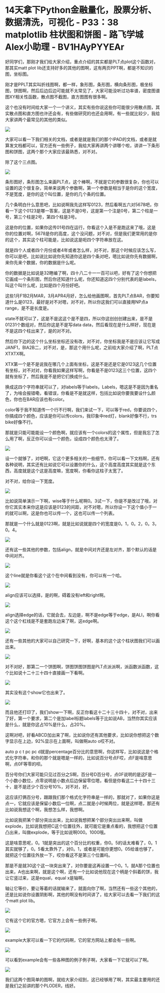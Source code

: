 # 14天拿下Python金融量化，股票分析、数据清洗，可视化 - P33：38 matplotlib 柱状图和饼图 - 路飞学城Alex小助理 - BV1HAyPYYEAr

好同学们，那刚才我们给大家介绍，重点介绍的其实都是PLT点plot这个函数对，那其实matt plot lib还支持好多的其他的图啊，这有两页PPT啊，都是不知识的图，坐标图。

刚才是PPLT其实叫折线图啊，都一样，象形图，条形图，横向条形图，极坐标图，饼图啊，然后后边后边可能就不太常见了，大家可能没听过功率谱，密度图谱图XY相关性函数，散点图不截图，直方图图有很多啊。

这个也没有时间给大家一个一个讲义，其实有些你说这些你可能很少用散点图，其实散点图和直方图也许还会有，有些做研究的也还会用啊，有一些就比较少，我给大家讲两个最常见的其他的类似。



![](img/79db8621d5cd845cda73e2b610044598_1.png)

大家可以看一下我们相关的文档，或者是就是我们的那个IPAD的文档，或者是就算发文档都可以，官方还有一些例子，我给大家再讲两个讲哪个啦，讲讲一下条形图和饼图，这两个那个大家应该最熟悉，对不对。

除了这个三点图。

![](img/79db8621d5cd845cda73e2b610044598_3.png)

条形图好，条形图怎么来画PLT点，这个棒啊，不就是它的参数很复杂，你也可以设置的这个很复杂，简单来说两个参数啊，第一个参数是相当于是你的这个宽度，不是宽度，是你的这个叫位置，是你的几个条的位置。

几个条明白什么意思吧，比如说啊我先这样写0123，然后看啊五六对5678吧，你看一下这个0123是哪一答案，这是不是0号，这是第一个注是0号，第二个柱是一号，第三个柱是2号，第四个柱是3号。

这是你的位置，如果你这传01号四在运行，你看这个入是不是跑这来了哦，这是你的位置对啊，5678是你的高度，这个没问题，对不对，但是我们更常用的是你的这个，其实这个柱可能是，比如说这是呃四个字符串放在这。

就是四个人或者四个月份或者4年或者怎么样，对不对，那这个时候应该怎么写，你可以是吧，比如说比如说你先知道你这是四个条对吧，嗯比如说你先有数据啊，来你先来个数据，你的数据是什么呢。

你的数据是比如说是32瞎编了啊，四十八二十一一百可以吧，好有了这个你想把它画成一个条形图，然后你还知道什么呢，你还知道这四个分别代表的是labels，叫这个叫什么呢，比如是四个月份好吧。

这些1月F1B2月MAR，3月APR4月好，怎么给他画图啊，首先PLT点BAR，你要知道什么是0123，最好是对不对嗯，对不对，所以你这我们可以直接用NP点a range，是不是长度是。

state不就可以了，这是不是这这个是不是四，所以你这创创创建出来，是不是01231个数组对，然后你这是不是写data data，然后看现在是什么样好，现在是不是这四个柱出来了，是的对不对。

然后你下边的这个什么坐标坐标还没有改，对不对，你坐标我是不是应该让它写成JANF1，BIA2B二，对不对，是，那这个用什么呢，之前给大家介绍了啊，PLT点XTXTX啊。

XTX第一个是不是说我在哪几个上面有坐标，这是不是还是它是0123这几个位置有坐标，对不对对，你看我如果这样写啊，你看是不是0123这三个位置，这四个就有坐标了，然后我是不是把它们换成什么。

换成这四个字符串就可以了，对labels等于labels，Labels，嗯这是不是因为重名了，为啥会报错嘞，看错误，你看是不是就这样，包括比如说你要我要设什么颜色，你也在BAR应该也有color。

color等于我不知道传一个行不行啊，我们来试一下，可以等于red，你要说四个，你搞成四个颜色，应该是你可以传colors，我印象中red灯，blank好像不行，trs bike好像不行。

那就是只能可能能设一个颜色啊，就应该有一个colors的这个属性，但是我忘了怎么用了啊，反正你可以设一个颜色，设成四个颜色也太滑了。



![](img/79db8621d5cd845cda73e2b610044598_5.png)

设一个就够了，对吧啊，它这个更多相关的一些细节，你可以看一下文档啊，还有各种说明，其实还有比如说它可以设置你的什么，这个高度高度其实就是这个东西，高度就是这个这是高度嘛，宽度啊，你看你这柱子太宽了。

对不对，给你设一下宽度。

![](img/79db8621d5cd845cda73e2b610044598_7.png)

比如说简单演示一下啊，wise等于什么呢啊0。3试一下，你是不是改过了哦，对你它其实本来你这是应该是0123的间距，对不对嗯，所以你设一下这个值小于一的就可以啊，这是你也可以传一个，这也可以传一个列表。

那就是一个什么就是0123啊，就是比如说就是四个的宽度是0。1，0。2，0。3，0。4。

![](img/79db8621d5cd845cda73e2b610044598_9.png)

还有这一些其他的参数，包括align，就是中间对齐还是左对齐，那个默认的话是中间对齐。

![](img/79db8621d5cd845cda73e2b610044598_11.png)

这个line就是你看这个这个在中间看到没有，你可以有一个哈。

![](img/79db8621d5cd845cda73e2b610044598_13.png)

align应该可以选择，是的啊，碍着没有left和right啊。

![](img/79db8621d5cd845cda73e2b610044598_15.png)

align选择edge的话，它就会去，左边是，啊不是edge等于edge，是ALI，啊你看这个这个杠线是不是套跑左边来了啊，这edge啊。



![](img/79db8621d5cd845cda73e2b610044598_17.png)

还有一些其他的大家可以自己研究一下，好啊，基本的这个这个柱状图我们可以画出来。

![](img/79db8621d5cd845cda73e2b610044598_19.png)

对不对好，那第二一个饼图啊，饼图饼图饼图是PLT点派派啊，派函数派函数，这个比如说十二十三十四十直接画一下看啊。



![](img/79db8621d5cd845cda73e2b610044598_21.png)

其实没有这个show它也出来了。

![](img/79db8621d5cd845cda73e2b610044598_23.png)

而且他还打印了，我们show一下啊，反正你看这十二十三十四十，对不对，出来了好，第一个要求，第二个是加label标题labels等于比如说AB，当然你其实应该是什么，就是你这占10%是什么，占20%。

这啊对吧，好看ABCD加出来了啊，比如说你还有其他要求，比如说你想把这个数字显示在上边，92%显示在上面啊，叫做啊auto o哎不对。

auto p c t pc pc d就是percentage百分比的意思啊，你这样写，比如说这是个格式化字符串，和你的那个就是嗯是一样的，比如说百分号点F哎，点F是啥意思啊，点0F等零的呗。

百分号你们大家可能只见过百分之S啊，百分号D百分号，点0F说明的是这F是一个小数小数位，点零说明是小数点后边保留零位嗯，看但是你看这二十十四十三十，是不是还少个百分号10%，对不对，好。

这应该打俩百分号，跟跟我们那个格式化字符串是一样的，那就对了，如果你这是点一，它就应该是保留小数后一位啊，点二就是小时候两位，就是这样嗯，那还有比如说我想这个啊，我想怎么样，我想啊。

比如说我把某个部分突出出来，比如说我想把某个部分突出出来啊，叫做explode，比如说我想把C这个位置往外，就可能它是重点看的，我想把这个位置凸出来，叫做explode，等于比如说啊000。1000哦。

这是啥意思呢，0。1就是突出的这个百分比的权重，你0。5的话太难看了，0。1其实就够了，0。5看太靠外了，对0。1，或者是可能你更想0。05给谁也够了，就把这个位置往外放一下，哎你看这不是第三个位置吗。

那是不是就30这个这一块突出来了，对你要是这再设置一个0。1，就A那个位置也出来，A也出来啊，就是这个啊，还有一个比如说他现在这个柄是个斜着的饼，我让它竖过来，这是equal，equal x是轴啊。

轴让它等价，要让等着的话就输来了，就面向你了啊，当然还有一些这个其他的，还是比如说你设置阴影啊，其他的啊没有时间讲了，给大家可以去看一下我们的这个matt plot lib。



![](img/79db8621d5cd845cda73e2b610044598_25.png)

它有这个它的官方嗯，它官方上会有一些例子啊。

![](img/79db8621d5cd845cda73e2b610044598_27.png)

example大家可以看一下它的代码啊，它的官方网站上都会有一些啊。

![](img/79db8621d5cd845cda73e2b610044598_29.png)

可以看到example会有一些各种图的例子例子啊，大家看一下它就可以了啊。

![](img/79db8621d5cd845cda73e2b610044598_31.png)

我们这两个图简单的图啊，就给大家介绍到，这已经够用了啊，其实最主要用的还是我们之前讲的那个PLODER，线好。

